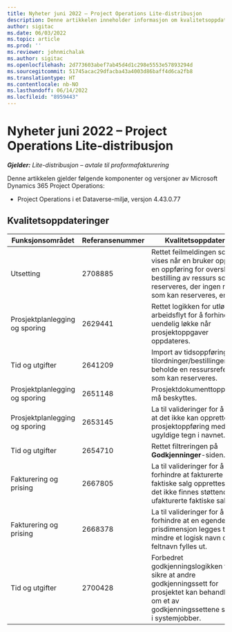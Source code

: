 ```yaml
---
title: Nyheter juni 2022 – Project Operations Lite-distribusjon
description: Denne artikkelen inneholder informasjon om kvalitetsoppdateringene som er tilgjengelige i utgivelsen av Microsoft Dynamics 365 Project Operations Lite-distribusjon fra juni 2022.
author: sigitac
ms.date: 06/03/2022
ms.topic: article
ms.prod: ''
ms.reviewer: johnmichalak
ms.author: sigitac
ms.openlocfilehash: 2d773603abef7ab45d4d1c298e5553e57893294d
ms.sourcegitcommit: 51745acac29dfacba43a4003d86baff4d6ca2fb8
ms.translationtype: HT
ms.contentlocale: nb-NO
ms.lasthandoff: 06/14/2022
ms.locfileid: "8959443"
---
```

# <a name="whats-new-june-2022---project-operations-lite-deployment"></a>Nyheter juni 2022 – Project Operations Lite-distribusjon

_**Gjelder:** Lite-distribusjon – avtale til proformafakturering_

Denne artikkelen gjelder følgende komponenter og versjoner av Microsoft Dynamics 365 Project Operations:

- Project Operations i et Dataverse-miljø, versjon 4.43.0.77

## <a name="quality-updates"></a>Kvalitetsoppdateringer

| Funksjonsområdet | Referansenummer | Kvalitetsoppdatering |
| --- | --- | --- |
| Utsetting | 2708885 | Rettet feilmeldingen som vises når en bruker oppretter en oppføring for overskrift for bestilling av ressurs som kan reserveres, der ingen ressurs som kan reserveres, er fylt ut. |
| Prosjektplanlegging og sporing | 2629441 | Rettet logikken for utløsing av arbeidsflyt for å forhindre en uendelig løkke når prosjektoppgaver oppdateres. |
| Tid og utgifter | 2641209 | Import av tidsoppføringer fra tilordninger/bestillinger må beholde en ressursreferanse som kan reserveres. |
| Prosjektplanlegging og sporing | 2651148 | Prosjektdokumenttoppteksten må beskyttes.|
| Prosjektplanlegging og sporing | 2653145 | La til valideringer for å sikre at det ikke kan opprettes en prosjektoppføring med ugyldige tegn i navnet. |
| Tid og utgifter | 2654710 | Rettet filtreringen på **Godkjenninger**-siden. |
| Fakturering og prising | 2667805 | La til valideringer for å forhindre at fakturerte faktiske salg opprettes hvis det ikke finnes støttende ufakturerte faktiske salg. |
| Fakturering og prising | 2668378 | La til valideringer for å forhindre at en egendefinert prisdimensjon legges til, med mindre et logisk navn og et feltnavn fylles ut. |
| Tid og utgifter | 2700428 | Forbedret godkjenningslogikken for å sikre at andre godkjenningssett for prosjektet kan behandles selv om et av godkjenningssettene står fast i systemjobber. |
